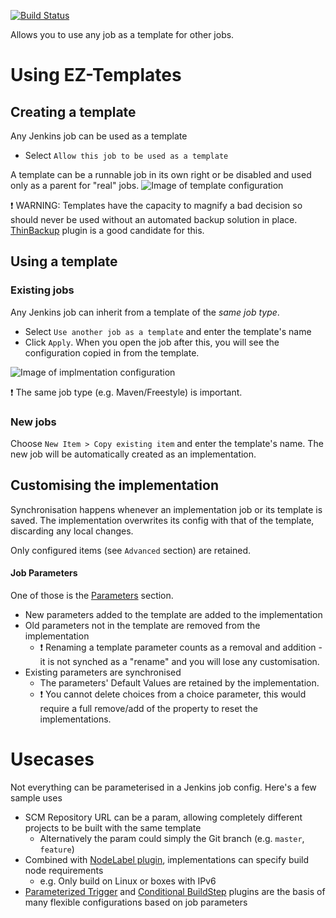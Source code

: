 [![Build Status](https://jenkins.ci.cloudbees.com/buildStatus/icon?job=plugins/ez-templates-plugin)](https://jenkins.ci.cloudbees.com/job/plugins/ez-templates-plugin)

Allows you to use any job as a template for other jobs.


Using EZ-Templates
==================


Creating a template
-------------
Any Jenkins job can be used as a template
* Select `Allow this job to be used as a template`

A template can be a runnable job in its own right or be disabled and used only as a parent for "real" jobs.
![Image of template configuration](template.png)

:exclamation: WARNING: Templates have the capacity to magnify a bad decision so should never be used without an automated backup
solution in place. [ThinBackup][5] plugin is a good candidate for this.

Using a template
-------------------
### Existing jobs

Any Jenkins job can inherit from a template of the _same job type_. 
* Select `Use another job as a template` and enter the template's name
* Click `Apply`.  When you open the job after this, you will see the configuration copied in from the template.

![Image of implmentation configuration](implementation.png)

:exclamation: The same job type (e.g. Maven/Freestyle) is important.

### New jobs

Choose `New Item > Copy existing item` and enter the template's name. The new job will be automatically created as an implementation.


Customising the implementation
--------------

Synchronisation happens whenever an implementation job or its template is saved. The implementation overwrites its config with that of the template, discarding any local changes.

Only configured items (see `Advanced` section) are retained.

#### Job Parameters

One of those is the [Parameters][1] section.

* New parameters added to the template are added to the implementation
* Old parameters not in the template are removed from the implementation
    * :exclamation: Renaming a template parameter counts as a removal and addition - it is not synched as a "rename" and you will lose any customisation.
* Existing parameters are synchronised
    * The parameters' Default Values are retained by the implementation.
    * :exclamation: You cannot delete choices from a choice parameter, this would require a full remove/add of the property to reset the implementations.

Usecases
========
Not everything can be parameterised in a Jenkins job config. Here's a few sample uses

* SCM Repository URL can be a param, allowing completely different projects to be built with the same template
    * Alternatively the param could simply the Git branch (e.g. ```master```, ```feature```)
* Combined with [NodeLabel plugin][2], implementations can specify build node requirements
    * e.g. Only build on Linux or boxes with IPv6
* [Parameterized Trigger][3] and [Conditional BuildStep][4] plugins are the basis of many flexible configurations based on job parameters

[1]: https://wiki.jenkins-ci.org/display/JENKINS/Parameterized+Build
[2]: https://wiki.jenkins-ci.org/display/JENKINS/NodeLabel+Parameter+Plugin
[3]: https://wiki.jenkins-ci.org/display/JENKINS/Parameterized+Trigger+Plugin
[4]: https://wiki.jenkins-ci.org/display/JENKINS/Conditional+BuildStep+Plugin
[5]: https://wiki.jenkins-ci.org/display/JENKINS/thinBackup
